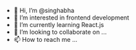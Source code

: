 - 👋 Hi, I’m @singhabha
- 👀 I’m interested in frontend development
- 🌱 I’m currently learning React.js
- 💞️ I’m looking to collaborate on ...
- 📫 How to reach me ...

<!---
singhabha/singhabha is a ✨ special ✨ repository because its `README.md` (this file) appears on your GitHub profile.
You can click the Preview link to take a look at your changes.
--->
